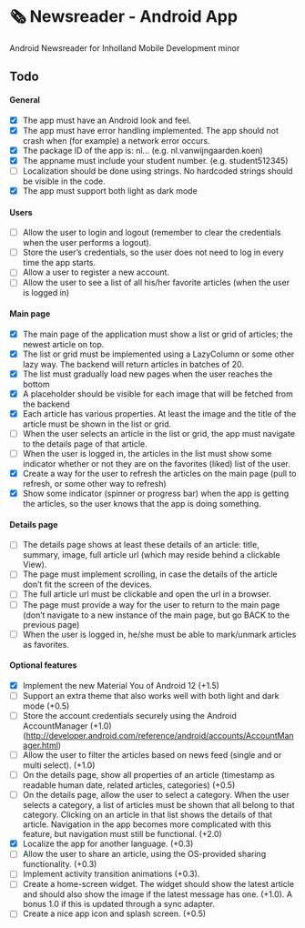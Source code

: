 # 🗞 Newsreader - Android App
Android Newsreader for Inholland Mobile Development minor

## Todo
#### General
- [x] The app must have an Android look and feel.
- [x] The app must have error handling implemented. The app should not crash when (for example) a network error occurs.
- [x] The package ID of the app is: nl.<lastname>.<firstname>. (e.g. nl.vanwijngaarden.koen)
- [x] The appname must include your student number. (e.g. student512345)
- [ ] Localization should be done using strings. No hardcoded strings should be visible in the code.
- [x] The app must support both light as dark mode

#### Users
- [ ] Allow the user to login and logout (remember to clear the credentials when the user performs a logout).
- [ ] Store the user’s credentials, so the user does not need to log in every time the app starts.
- [ ] Allow a user to register a new account.
- [ ] Allow the user to see a list of all his/her favorite articles (when the user is logged in)

#### Main page
- [x] The main page of the application must show a list or grid of articles; the newest article on top.
- [x] The list or grid must be implemented using a LazyColumn or some other lazy way. The backend will return articles in batches of 20.
- [x] The list must gradually load new pages when the user reaches the bottom
- [x] A placeholder should be visible for each image that will be fetched from the backend
- [x] Each article has various properties. At least the image and the title of the article must be shown in the list or grid.
- [ ] When the user selects an article in the list or grid, the app must navigate to the details page of that article.
- [ ] When the user is logged in, the articles in the list must show some indicator whether or not they are on the favorites (liked) list of the user.
- [x] Create a way for the user to refresh the articles on the main page (pull to refresh, or some other way to refresh)
- [x] Show some indicator (spinner or progress bar) when the app is getting the articles, so the user knows that the app is doing something.

#### Details page
- [ ] The details page shows at least these details of an article: title, summary, image, full article url (which may reside behind a clickable View).
- [ ] The page must implement scrolling, in case the details of the article don’t fit the screen of the devices.
- [ ] The full article url must be clickable and open the url in a browser.
- [ ] The page must provide a way for the user to return to the main page (don’t navigate to a new instance of the main page, but go BACK to the previous page)
- [ ] When the user is logged in, he/she must be able to mark/unmark articles as favorites.

#### Optional features
- [x] Implement the new Material You of Android 12 (+1.5)
- [ ] Support an extra theme that also works well with both light and dark mode (+0.5)
- [ ] Store the account credentials securely using the Android AccountManager (+1.0) (http://developer.android.com/reference/android/accounts/AccountManager.html)
- [ ] Allow the user to filter the articles based on news feed (single and or multi select). (+1.0)
- [ ] On the details page, show all properties of an article (timestamp as readable human date, related articles, categories) (+0.5)
- [ ] On the details page, allow the user to select a category. When the user selects a category, a list of articles must be shown that all belong to that category. Clicking on an article in that list shows the details of that article. Navigation in the app becomes more complicated with this feature, but navigation must still be functional. (+2.0)  
- [x] Localize the app for another language. (+0.3)
- [ ] Allow the user to share an article, using the OS-provided sharing functionality. (+0.3)
- [ ] Implement activity transition animations (+0.3).
- [ ] Create a home-screen widget. The widget should show the latest article and should also show the image if the latest message has one. (+1.0). A bonus 1.0 if this is updated through a sync adapter.
- [ ] Create a nice app icon and splash screen. (+0.5)
